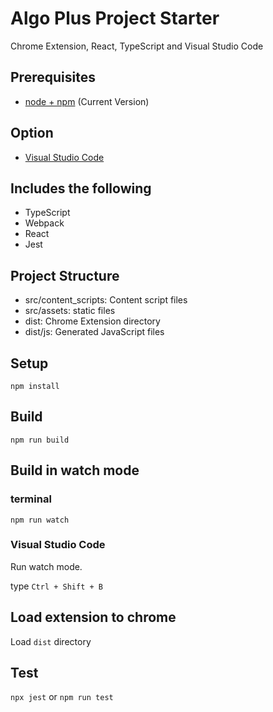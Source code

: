 # Algo Plus Project Starter

Chrome Extension, React, TypeScript and Visual Studio Code

## Prerequisites

-   [node + npm](https://nodejs.org/) (Current Version)

## Option

-   [Visual Studio Code](https://code.visualstudio.com/)

## Includes the following

-   TypeScript
-   Webpack
-   React
-   Jest

## Project Structure

-   src/content_scripts: Content script files
-   src/assets: static files
-   dist: Chrome Extension directory
-   dist/js: Generated JavaScript files

## Setup

```
npm install
```

## Build

```
npm run build
```

## Build in watch mode

### terminal

```
npm run watch
```

### Visual Studio Code

Run watch mode.

type `Ctrl + Shift + B`

## Load extension to chrome

Load `dist` directory

## Test

`npx jest` or `npm run test`

